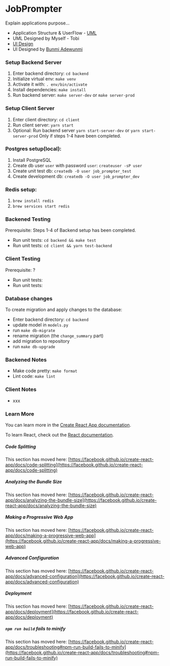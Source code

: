 # JobPrompter

Explain applications purpose...

- Application Structure & UserFlow - [UML](https://www.figma.com/)
- UML Designed by Myself - Tobi
- [UI Design](https://www.figma.com/)
- UI Designed by [Bunmi Adewunmi](https://www.bunmiadewunmi.com/)

### Setup Backend Server

1.  Enter backend directory: `cd backend`
2.  Initialize virtual env: `make venv`
3.  Activate it with: `. env/bin/activate`
4.  Install dependencies: `make install`
5.  Run backend server: `make server-dev` or `make server-prod`

### Setup Client Server

1.  Enter client directory: `cd client`
2.  Run client server: `yarn start`
3.  Optional: Run backend server `yarn start-server-dev` or `yarn start-server-prod` Only if steps 1-4 have been completed.

### Postgres setup(local):

1.  Install PostgreSQL
2.  Create db user `user` with password `user`: `createuser -sP user`
3.  Create unit test db: `createdb -O user job_prompter_test`
4.  Create development db: `createdb -O user job_prompter_dev`

### Redis setup:

1. `brew install redis`
2. `brew services start redis`

### Backened Testing

Prerequisite: Steps 1-4 of Backend setup has been completed.

- Run unit tests: `cd backend && make test`
- Run unit tests: `cd client && yarn test-backend`

### Client Testing

Prerequisite: ?

- Run unit tests:
- Run unit tests:

### Database changes

To create migration and apply changes to the database:

- Enter backend directory: `cd backend`
- update model in `models.py`
- run `make db-migrate`
- rename migration (the `change_summary` part)
- add migration to repository
- run `make db-upgrade`

### Backened Notes

- Make code pretty: `make format`
- Lint code: `make lint`

### Client Notes

- xxx

### Learn More

You can learn more in the [Create React App documentation](https://facebook.github.io/create-react-app/docs/getting-started).

To learn React, check out the [React documentation](https://reactjs.org/).

##### Code Splitting

This section has moved here: [https://facebook.github.io/create-react-app/docs/code-splitting](https://facebook.github.io/create-react-app/docs/code-splitting)

#####  Analyzing the Bundle Size

This section has moved here: [https://facebook.github.io/create-react-app/docs/analyzing-the-bundle-size](https://facebook.github.io/create-react-app/docs/analyzing-the-bundle-size)

#####  Making a Progressive Web App

This section has moved here: [https://facebook.github.io/create-react-app/docs/making-a-progressive-web-app](https://facebook.github.io/create-react-app/docs/making-a-progressive-web-app)

#####  Advanced Configuration

This section has moved here: [https://facebook.github.io/create-react-app/docs/advanced-configuration](https://facebook.github.io/create-react-app/docs/advanced-configuration)

#####  Deployment

This section has moved here: [https://facebook.github.io/create-react-app/docs/deployment](https://facebook.github.io/create-react-app/docs/deployment)

#####  `npm run build` fails to minify

This section has moved here: [https://facebook.github.io/create-react-app/docs/troubleshooting#npm-run-build-fails-to-minify](https://facebook.github.io/create-react-app/docs/troubleshooting#npm-run-build-fails-to-minify)
